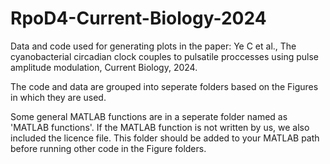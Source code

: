 # RpoD4-Current-Biology-2024
Data and code used for generating plots in the paper: Ye C et al., The cyanobacterial circadian clock couples to pulsatile proccesses using pulse amplitude modulation, Current Biology, 2024.

The code and data are grouped into seperate folders based on the Figures in which they are used.

Some general MATLAB functions are in a seperate folder named as 'MATLAB functions'. If the MATLAB function is not written by us, we also included the licence file. This folder should be added to your MATLAB path before running other code in the Figure folders.
